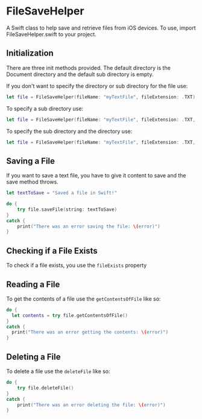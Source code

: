 # FileSaveHelper #
A Swift class to help save and retrieve files from iOS devices. To use, import FileSaveHelper.swift to your project.


## Initialization ##

There are three init methods provided. The default directory is the Document directory and the default sub directory is empty.

If you don't want to specify the directory or sub directory for the file use:
   
```swift
let file = FileSaveHelper(fileName: "myTextFile", fileExtension: .TXT)
```

To specify a sub directory use:

```swift
let file = FileSaveHelper(fileName: "myTextFile", fileExtension: .TXT, subDirectory: "files")
```

To specify the sub directory and the directory use: 

```swift
let file = FileSaveHelper(fileName: "myTextFile", fileExtension: .TXT, subDirectory: "files", directory: .DocumentDirectory)
```


## Saving a File ##

If you want to save a text file, you have to give it content to save and the save method throws.

```swift
let textToSave = "Saved a file in Swift!"  

do {  
	try file.saveFile(string: textToSave)
}
catch {
	print("There was an error saving the file: \(error)")
}
```

## Checking if a File Exists ##

To check if a file exists, you use the `fileExists` property

## Reading a File ##

To get the contents of a file use the `getContentsOfFile` like so:

```swift
do {
  let contents = try file.getContentsOfFile()
}
catch {
  print("There was an error getting the contents: \(error)")
}
```

## Deleting a File ##

To delete a file use the `deleteFile` like so:

```swift
do {
    try file.deleteFile()
}
catch {
    print("There was an error deleting the file: \(error)")
}
```
